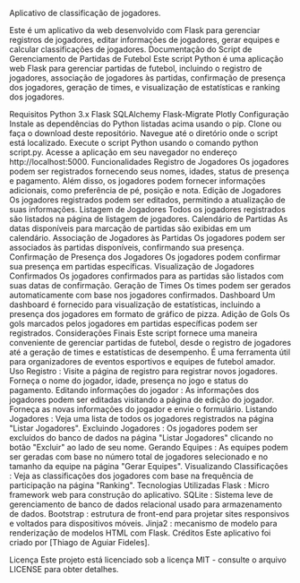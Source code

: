 Aplicativo de classificação de jogadores.

Este é um aplicativo da web desenvolvido com Flask para gerenciar registros de jogadores, 
editar informações de jogadores, gerar equipes e calcular classificações de jogadores.
Documentação do Script de Gerenciamento de Partidas de Futebol
Este script Python é uma aplicação web Flask para gerenciar partidas de futebol, incluindo o registro de jogadores, associação de jogadores às partidas, confirmação de presença dos jogadores, geração de times, e visualização de estatísticas e ranking dos jogadores.

Requisitos
Python 3.x
Flask
SQLAlchemy
Flask-Migrate
Plotly
Configuração
Instale as dependências do Python listadas acima usando o pip.
Clone ou faça o download deste repositório.
Navegue até o diretório onde o script está localizado.
Execute o script Python usando o comando python script.py.
Acesse a aplicação em seu navegador no endereço http://localhost:5000.
Funcionalidades
Registro de Jogadores
Os jogadores podem ser registrados fornecendo seus nomes, idades, status de presença e pagamento.
Além disso, os jogadores podem fornecer informações adicionais, como preferência de pé, posição e nota.
Edição de Jogadores
Os jogadores registrados podem ser editados, permitindo a atualização de suas informações.
Listagem de Jogadores
Todos os jogadores registrados são listados na página de listagem de jogadores.
Calendário de Partidas
As datas disponíveis para marcação de partidas são exibidas em um calendário.
Associação de Jogadores às Partidas
Os jogadores podem ser associados às partidas disponíveis, confirmando sua presença.
Confirmação de Presença dos Jogadores
Os jogadores podem confirmar sua presença em partidas específicas.
Visualização de Jogadores Confirmados
Os jogadores confirmados para as partidas são listados com suas datas de confirmação.
Geração de Times
Os times podem ser gerados automaticamente com base nos jogadores confirmados.
Dashboard
Um dashboard é fornecido para visualização de estatísticas, incluindo a presença dos jogadores em formato de gráfico de pizza.
Adição de Gols
Os gols marcados pelos jogadores em partidas específicas podem ser registrados.
Considerações Finais
Este script fornece uma maneira conveniente de gerenciar partidas de futebol, desde o registro de jogadores até a geração de times e estatísticas de desempenho. É uma ferramenta útil para organizadores de eventos esportivos e equipes de futebol amador.
Uso
Registro : Visite a página de registro para registrar novos jogadores. 
Forneça o nome do jogador, idade, presença no jogo e status do pagamento.
Editando informações do jogador : As informações dos jogadores podem ser editadas visitando a página de edição do jogador. 
Forneça as novas informações do jogador e envie o formulário.
Listando Jogadores : Veja uma lista de todos os jogadores registrados na página "Listar Jogadores".
Excluindo Jogadores : Os jogadores podem ser excluídos do banco de dados na página "Listar Jogadores" clicando no botão "Excluir" ao lado de seu nome.
Gerando Equipes : As equipes podem ser geradas com base no número total de jogadores selecionado e no tamanho da equipe na página "Gerar Equipes".
Visualizando Classificações : Veja as classificações dos jogadores com base na frequência de participação na página "Ranking".
Tecnologias Utilizadas
Flask : Micro framework web para construção do aplicativo.
SQLite : Sistema leve de gerenciamento de banco de dados relacional usado para armazenamento de dados.
Bootstrap : estrutura de front-end para projetar sites responsivos e voltados para dispositivos móveis.
Jinja2 : mecanismo de modelo para renderização de modelos HTML com Flask.
Créditos
Este aplicativo foi criado por [Thiago de Aguiar Fideles].

Licença
Este projeto está licenciado sob a licença MIT - consulte o arquivo LICENSE para obter detalhes.

